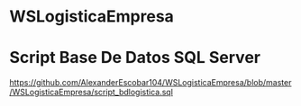 # WSLogisticaEmpresa

# Script Base De Datos SQL Server

https://github.com/AlexanderEscobar104/WSLogisticaEmpresa/blob/master/WSLogisticaEmpresa/script_bdlogistica.sql
